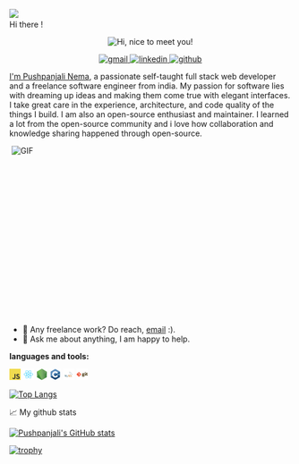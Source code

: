 ![](https://visitor-badge.glitch.me/badge?page_id=pushpanjali-10.pushpanjali-10)
<br>
Hi there !
</br>
<p align="center">
  <img src="https://media.giphy.com/media/3Q2hJ4FLN1UvS/giphy.gif" width=50% title="Hi, nice to meet you!">
</p>
<p align="center">
  <a href="mailto:pushpanjali.nema@gmail.com"><img src="https://img.icons8.com/doodle/96/000000/gmail-new.png" title="gmail">
  <a href="www.linkedin.com/in/pushpanjali-nema-31b49a201"><img src="https://img.icons8.com/doodle/96/000000/linkedin-circled.png" title="linkedin">
  <a href="https://github.com/pushpanjali-10"><img src="https://img.icons8.com/doodle/96/000000/github--v1.png" title="github">
</p>
    
I'm [Pushpanjali Nema](https://pushpanjali-10.github.io/Portfolio/), a passionate self-taught full stack web developer and a freelance software engineer from india. My passion for software lies with dreaming up ideas and making them come true with elegant interfaces. I take great care in the experience, architecture, and code quality of the things I build.
I am also an open-source enthusiast and maintainer. I learned a lot from the open-source community and i love how collaboration and knowledge sharing happened through open-source. 

<img align="right" alt="GIF" src="https://github.com/abhisheknaiidu/abhisheknaiidu/blob/master/code.gif?raw=true" width="500" height="320" />
 
- 💼 Any freelance work? Do reach, [email](mailto:pushpanjali.nema@gmail.com) :).
- 💬 Ask me about anything, I am happy to help.

**languages and tools:**  

<code><img height="20" src="https://raw.githubusercontent.com/github/explore/80688e429a7d4ef2fca1e82350fe8e3517d3494d/topics/javascript/javascript.png"></code>
<code><img height="20" src="https://raw.githubusercontent.com/github/explore/80688e429a7d4ef2fca1e82350fe8e3517d3494d/topics/react/react.png"></code>
<code><img height="20" src="https://raw.githubusercontent.com/github/explore/80688e429a7d4ef2fca1e82350fe8e3517d3494d/topics/nodejs/nodejs.png"></code>
<code><img height="20" src="https://raw.githubusercontent.com/github/explore/80688e429a7d4ef2fca1e82350fe8e3517d3494d/topics/cpp/cpp.png"></code>
<code><img height="20" src="https://raw.githubusercontent.com/github/explore/80688e429a7d4ef2fca1e82350fe8e3517d3494d/topics/mysql/mysql.png"></code>
<code><img height="20" src="https://raw.githubusercontent.com/github/explore/80688e429a7d4ef2fca1e82350fe8e3517d3494d/topics/git/git.png"></code>

[![Top Langs](https://github-readme-stats.vercel.app/api/top-langs/?username=pushpanjali-10&layout=compact)](https://github.com/anuraghazra/github-readme-stats)

<!--     
📊 **This week i spent my time on:** -->
<!--START_SECTION:waka-->
<!-- ```text
CPP          14 hrs 28 mins  ███████████████▒░░░░░░░░░   60.86 % 
React        4 hrs 6 mins   ████▒░░░░░░░░░░░░░░░░░░░░   17.24 % 
JavaScript   3 hrs 54 mins   ████░░░░░░░░░░░░░░░░░░░░░   16.44 % 
HTML         45 mins         ▓░░░░░░░░░░░░░░░░░░░░░░░░   03.20 % 
CSS          12 mins         ▒░░░░░░░░░░░░░░░░░░░░░░░░   00.90 %  -->
<!-- ``` -->
<!--END_SECTION:waka-->
<!-- 
If you like what i do, maybe consider buying me a coffee/tea 🥺👉👈

<a href="https://www.buymeacoffee.com/abhisheknaiidu" target="_blank"><img src="https://cdn.buymeacoffee.com/buttons/v2/default-red.png" alt="Buy Me A Coffee" width="150" ></a>
 -->
<!--  
🚧 **My todoist stats:**
<!-- TODO-IST:START -->
<!-- 🏆  7,943 Karma Points           
🌸  Completed 0 tasks today           
✅  Completed 663 tasks so far           
⏳  Longest streak is 3 days -->
<!-- TODO-IST:END --> 
📈 My github stats

[![Pushpanjali's GitHub stats](https://github-readme-stats.vercel.app/api?username=pushpanjali-10)](https://github.com/anuraghazra/github-readme-stats)
<!-- <p align="center"> <img src="https://github-readme-stats.vercel.app/api?username=pushpanjali-10&show_icons=true&theme=gotham" alt="pushpanjalinema" /> -->

[![trophy]( https://github-profile-trophy.vercel.app/?username=pushpanjali-10&theme=onedark)](https://github.com/pushpanjali.10/github-profile-trophy)
